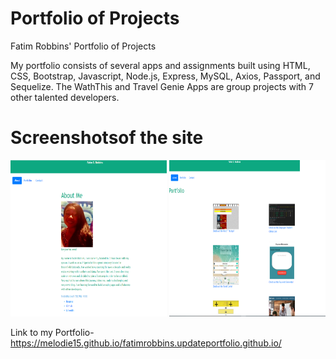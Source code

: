 # Portfolio of Projects
Fatim Robbins' Portfolio of Projects

My portfolio consists of several apps and assignments built using HTML, CSS, Bootstrap, Javascript, Node.js, Express, MySQL, Axios, Passport, and Sequelize. The WathThis and Travel Genie Apps are group projects with 7 other talented developers. 
<br>

# Screenshotsof the site 

<img src="ScreenshotUpdatedportfol2.png" alt="portfolio screen shot" style="width:250px;height:250px;" >
<img src="ScreenshotUpdatedportfol1.png" alt="portfolio screen shot #2" style="width:250px;height:250px;" >

Link to my Portfolio- https://melodie15.github.io/fatimrobbins.updateportfolio.github.io/
